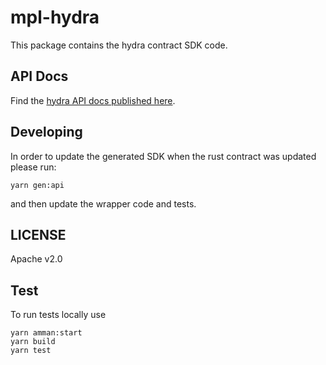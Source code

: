 # mpl-hydra

This package contains the hydra contract SDK code.

## API Docs

Find the
[hydra API docs published here](https://metaplex-foundation.github.io/metaplex-program-library/docs/hydra/index.html).

## Developing

In order to update the generated SDK when the rust contract was updated please run:

```
yarn gen:api
```

and then update the wrapper code and tests.

## LICENSE

Apache v2.0

## Test

To run tests locally use

```
yarn amman:start
yarn build
yarn test
```
